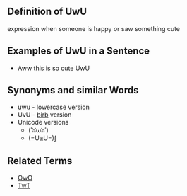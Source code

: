 ## Definition of UwU

expression when someone is happy or saw something cute

## Examples of UwU in a Sentence

- Aww this is so cute UwU

## Synonyms and similar Words

- uwu - lowercase version
- UvU - [birb](/birb) version
- Unicode versions
  - (′ꈍωꈍ‵)
  - (=UܫU=)∫

## Related Terms

- [OwO](/OwO)
- [TwT](/TwT)
